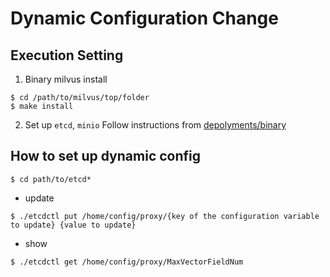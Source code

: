 # Dynamic Configuration Change

## Execution Setting
1. Binary milvus install
```
$ cd /path/to/milvus/top/folder
$ make install
```

2. Set up `etcd`, `minio`
Follow instructions from [depolyments/binary](https://github.com/milvus-io/milvus/tree/master/deployments/binary)

## How to set up dynamic config
```
$ cd path/to/etcd*
```

- update
```
$ ./etcdctl put /home/config/proxy/{key of the configuration variable to update} {value to update}
```

- show
```
$ ./etcdctl get /home/config/proxy/MaxVectorFieldNum
```